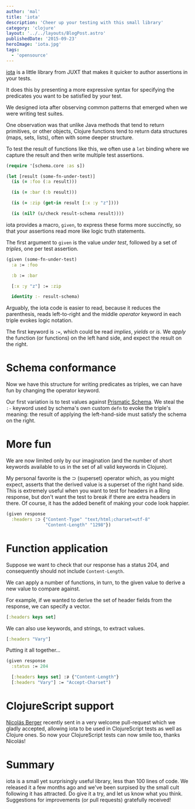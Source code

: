 ```yaml
---
author: 'mal'
title: 'iota'
description: 'Cheer up your testing with this small library'
category: 'clojure'
layout: '../../layouts/BlogPost.astro'
publishedDate: '2015-09-23'
heroImage: 'iota.jpg'
tags:
  - 'opensource'
---
```


[iota](https://github.com/juxt/iota) is a little library from JUXT that
makes it quicker to author assertions in your tests.

It does this by presenting a more expressive syntax for specifying the
predicates you want to be satisfied by your test.

We designed iota after observing common patterns that emerged when we
were writing test suites.

One observation was that unlike Java methods that tend to return
primitives, or other objects, Clojure functions tend to return data
structures (maps, sets, lists), often with some deeper structure.

To test the result of functions like this, we often use a `let` binding
where we capture the result and then write multiple test assertions.

```clojure
(require '[schema.core :as s])

(let [result (some-fn-under-test)]
  (is (= :foo (:a result)))

  (is (= :bar (:b result)))

  (is (= :zip (get-in result [:x :y "z"])))

  (is (nil? (s/check result-schema result))))
```

iota provides a macro, `given`, to express these forms more succinctly,
so that your assertions read more like logic truth statements.

The first argument to `given` is the value _under test_, followed by a
set of _triples_, one per test assertion.

```clojure
(given (some-fn-under-test)
  :a := :foo

  :b := :bar

  [:x :y "z"] := :zip

  identity :- result-schema)
```

Arguably, the iota code is easier to read, because it reduces the
parenthesis, reads left-to-right and the middle _operator_ keyword in
each triple evokes logic notation.

The first keyword is `:=`, which could be read _implies_, _yields_ or
_is_. We _apply_ the function (or functions) on the left hand side, and
expect the result on the right.

# Schema conformance

Now we have this structure for writing predicates as triples, we can
have fun by changing the operator keyword.

Our first variation is to test values against [Prismatic
Schema](https://github.com/Prismatic/schema). We steal the `:-` keyword
used by schema's own custom `defn` to evoke the triple's meaning: the
result of applying the left-hand-side must satisfy the schema on the
right.

# More fun

We are now limited only by our imagination (and the number of short
keywords available to us in the set of all valid keywords in Clojure).

My personal favorite is the ⊃ (superset) operator which, as you might
expect, asserts that the derived value is a superset of the right hand
side. This is extremely useful when you want to test for headers in a
Ring response, but don't want the test to break if there are extra
headers in there. Of course, it has the added benefit of making your
code look happier.

```clojure
(given response
  :headers :⊃ {"Content-Type" "text/html;charset=utf-8"
               "Content-Length" "1298"})
```

# Function application

Suppose we want to check that our response has a status 204, and
consequently should not include `Content-Length`.

We can apply a number of functions, in turn, to the given value to
derive a new value to compare against.

For example, if we wanted to derive the set of header fields from the
response, we can specify a vector.

```clojure
[:headers keys set]
```

We can also use keywords, and strings, to extract values.

```clojure
[:headers "Vary"]
```

Putting it all together...

```clojure
(given response
  :status := 204

  [:headers keys set] :⊅ {"Content-Length"}
  [:headers "Vary"] := "Accept-Charset")
```

# ClojureScript support

[Nicolás Berger](https://github.com/nberger) recently sent in a very
welcome pull-request which we gladly accepted, allowing iota to be used
in ClojureScript tests as well as Clojure ones. So now your
ClojureScript tests can now smile too, thanks Nicolás!

# Summary

iota is a small yet surprisingly useful library, less than 100 lines of
code. We released it a few months ago and we've been surpised by the
small cult following it has attracted. Do give it a try, and let us know
what you think. Suggestions for improvements (or pull requests)
gratefully received!
